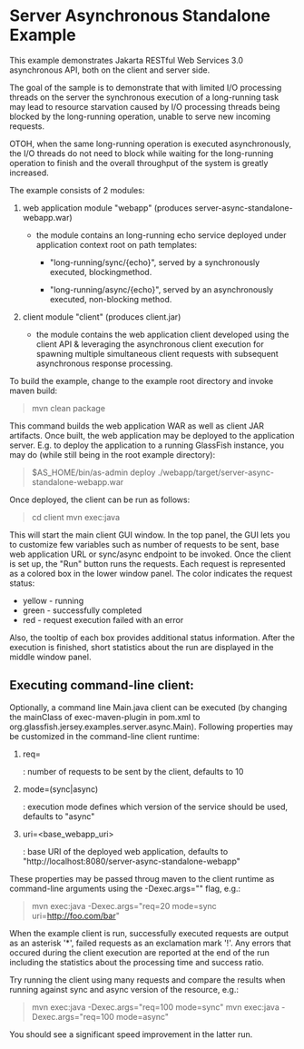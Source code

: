 [//]: # " Copyright (c) 2015, 2018 Oracle and/or its affiliates. All rights reserved. "
[//]: # " "
[//]: # " This program and the accompanying materials are made available under the "
[//]: # " terms of the Eclipse Distribution License v. 1.0, which is available at "
[//]: # " http://www.eclipse.org/org/documents/edl-v10.php. "
[//]: # " "
[//]: # " SPDX-License-Identifier: BSD-3-Clause "

Server Asynchronous Standalone Example
======================================

This example demonstrates Jakarta RESTful Web Services 3.0 asynchronous API, both on the client and
server side.

The  goal of the sample is to demonstrate that with limited I/O processing threads
on the server the synchronous execution of a long-running task may lead to resource
starvation caused by I/O processing threads being blocked by the long-running
operation, unable to serve new incoming requests.

OTOH, when the same long-running operation is executed asynchronously, the I/O
threads do not need to block while waiting for the long-running operation to finish
and the overall throughput of the system is greatly increased.

The example consists of 2 modules:

  1. web application module "webapp" (produces server-async-standalone-webapp.war)

     - the module contains an long-running echo service deployed under application context root on path templates:

       - "long-running/sync/{echo}", served by a synchronously executed, blockingmethod.

       - "long-running/async/{echo}", served by an asynchronously executed, non-blocking method.

  2. client module "client" (produces client.jar)

     - the module contains the web application client developed using the
       client API & leveraging the asynchronous client execution for spawning
       multiple simultaneous client requests with subsequent asynchronous response
       processing.

To build the example, change to the example root directory and invoke maven build:

>   mvn clean package

This command builds the web application WAR as well as client JAR artifacts. Once
built, the web application may be deployed to the application server. E.g. to deploy
the application to a running GlassFish instance, you may do (while still being in
the root example directory):

>   $AS_HOME/bin/as-admin deploy ./webapp/target/server-async-standalone-webapp.war

Once deployed, the client can be run as follows:

>   cd client
>   mvn exec:java

This will start the main client GUI window. In the top panel, the GUI lets you to customize
few variables such as number of requests to be sent, base web application URL or sync/async
endpoint to be invoked. Once the client is set up, the "Run" button runs the requests. Each
request is represented as a colored box in the lower window panel. The color indicates the
request status:

* yellow - running
* green  - successfully completed
* red    - request execution failed with an error

Also, the tooltip of each box provides additional status information. After the execution is
finished, short statistics about the run are displayed in the middle window panel.

Executing command-line client:
------------------------------
Optionally, a command line Main.java client can be executed (by changing the mainClass of
exec-maven-plugin in pom.xml to org.glassfish.jersey.examples.server.async.Main).
Following properties may be customized in the command-line client runtime:

  1. req=<n>

     : number of requests to be sent by the client, defaults to 10

  2. mode=(sync|async)

     : execution mode defines which version of the service should be used, defaults to "async"

  3. uri=<base_webapp_uri>

     : base URI of the deployed web application, defaults to "http://localhost:8080/server-async-standalone-webapp"

These properties may be passed throug maven to the client runtime as command-line arguments
using the -Dexec.args="<arguments>" flag, e.g.:

>   mvn exec:java -Dexec.args="req=20 mode=sync uri=http://foo.com/bar"

When the example client is run, successfully executed requests are output as an
asterisk '*', failed requests as an exclamation mark '!'. Any errors that occured
during the client execution are reported at the end of the run including the
statistics about the processing time and success ratio.

Try running the client using many requests and compare the results when running
against sync and async version of the resource, e.g.:

>   mvn exec:java -Dexec.args="req=100 mode=sync"
>   mvn exec:java -Dexec.args="req=100 mode=async"

You should see a significant speed improvement in the latter run.
